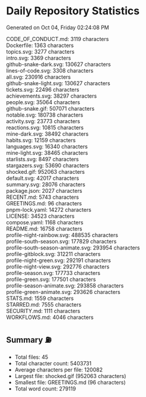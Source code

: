 # Daily Repository Statistics 
Generated on Oct 04, Friday 02:24:08 PM  

CODE_OF_CONDUCT.md: 3119 characters  
Dockerfile: 1363 characters  
topics.svg: 3277 characters  
intro.svg: 3369 characters  
github-snake-dark.svg: 130627 characters  
lines-of-code.svg: 3308 characters  
all.svg: 230916 characters  
github-snake-light.svg: 130627 characters  
tickets.svg: 22496 characters  
achievements.svg: 38297 characters  
people.svg: 35064 characters  
github-snake.gif: 507071 characters  
notable.svg: 180738 characters  
activity.svg: 23773 characters  
reactions.svg: 10815 characters  
mine-dark.svg: 38492 characters  
habits.svg: 12159 characters  
languages.svg: 16340 characters  
mine-light.svg: 38465 characters  
starlists.svg: 8497 characters  
stargazers.svg: 53690 characters  
shocked.gif: 952063 characters  
default.svg: 42017 characters  
summary.svg: 28076 characters  
package.json: 2027 characters  
RECENT.md: 5743 characters  
GREETINGS.md: 96 characters  
pnpm-lock.yaml: 14272 characters  
LICENSE: 34523 characters  
compose.yaml: 1168 characters  
README.md: 16758 characters  
profile-night-rainbow.svg: 488535 characters  
profile-south-season.svg: 177829 characters  
profile-south-season-animate.svg: 293954 characters  
profile-gitblock.svg: 312211 characters  
profile-night-green.svg: 292191 characters  
profile-night-view.svg: 292776 characters  
profile-season.svg: 177733 characters  
profile-green.svg: 177501 characters  
profile-season-animate.svg: 293858 characters  
profile-green-animate.svg: 293626 characters  
STATS.md: 1559 characters  
STARRED.md: 7555 characters  
SECURITY.md: 1111 characters  
WORKFLOWS.md: 4046 characters  

## Summary ⛽  
- Total files: 45  
- Total character count: 5403731  
- Average characters per file: 120082  
- Largest file: shocked.gif (952063 characters)  
- Smallest file: GREETINGS.md (96 characters)  
- Total word count: 279119  
